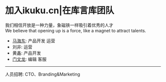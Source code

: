 # 加入ikuku.cn|在库言库团队

我们相信开放是一种力量，象磁铁一样吸引着优秀的人才   
We believe that opening up is a force, like a magnet to attract talents.  

* [马海东](http://www.ikuku.cn/name/7673): 产品开发 运营  
* 刘非: 运营  
* 黄鑫: 产品开发  
* [门文龙](http://www.ikuku.cn/user/xiaomen): 编辑 客服  

----

人员招聘: CTO、Branding&Marketing 
 
 

